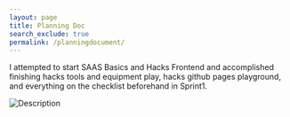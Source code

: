 ```yaml
---
layout: page
title: Planning Doc
search_exclude: true
permalink: /planningdocument/
---
```


I attempted to start SAAS Basics and Hacks Frontend and accomplished finishing hacks tools and equipment play, hacks github pages playground, and everything on the checklist beforehand in Sprint1.

<img src="https://www.google.com/imgres?q=github%20vscode&imgurl=https%3A%2F%2Fgithub.blog%2Fwp-content%2Fuploads%2F2023%2F03%2Fvscode-actions1.png%3Ffit%3D1200%252C630&imgrefurl=https%3A%2F%2Fgithub.blog%2Fnews-insights%2Fproduct-news%2Fannouncing-the-github-actions-extension-for-vs-code%2F&docid=eEVnuoa32ihCYM&tbnid=6QfdKjB4sTK0ZM&vet=12ahUKEwiWvMfYhs2IAxWZNzQIHXJQDMMQM3oECGYQAA..i&w=1200&h=630&hcb=2&ved=2ahUKEwiWvMfYhs2IAxWZNzQIHXJQDMMQM3oECGYQAA.jpg" alt="Description" />